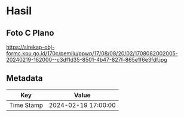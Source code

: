 # Hasil

## Foto C Plano

https://sirekap-obj-formc.kpu.go.id/170c/pemilu/ppwp/17/08/08/20/02/1708082002005-20240219-162000--c3df1d35-8501-4b47-827f-865e1f6e3fdf.jpg


## Metadata

| Key        | Value               |
| ---------- | ------------------- |
| Time Stamp | 2024-02-19 17:00:00 |



